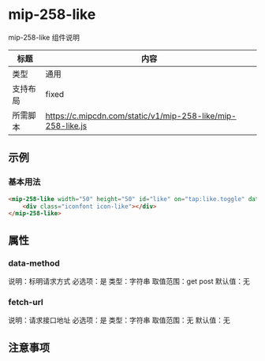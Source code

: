 # mip-258-like

mip-258-like 组件说明

标题|内容
----|----
类型|通用
支持布局|fixed
所需脚本|https://c.mipcdn.com/static/v1/mip-258-like/mip-258-like.js

## 示例

### 基本用法

```html
<mip-258-like width="50" height="50" id="like" on="tap:like.toggle" data-method="get" fetch-url="http://gl.beta.data.258.com/web/get_token">
    <div class="iconfont icon-like"></div>
</mip-258-like>
```

## 属性

### data-method

说明：标明请求方式
必选项：是
类型：字符串
取值范围：get post
默认值：无

### fetch-url

说明：请求接口地址
必选项：是
类型：字符串
取值范围：无
默认值：无

## 注意事项

